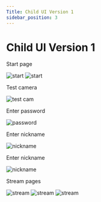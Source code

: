 ```yaml
---
Title: Child UI Version 1
sidebar_position: 3
---
```


# Child UI Version 1

Start page

![start](/img/ui-v1/c-main1.png)
![start](/img/ui-v1/c-main2.png)

Test camera

![test cam](/img/ui-v1/c-testcam.png)

Enter password

![password](/img/ui-v1/c-pw.png)

Enter nickname

![nickname](/img/ui-v1/c-name.png)

Enter nickname

![nickname](/img/ui-v1/c-name.png)

Stream pages

![stream](/img/ui-v1/c-stream.png)
![stream](/img/ui-v1/c-stream1.png)
![stream](/img/ui-v1/c-stream2.png)
